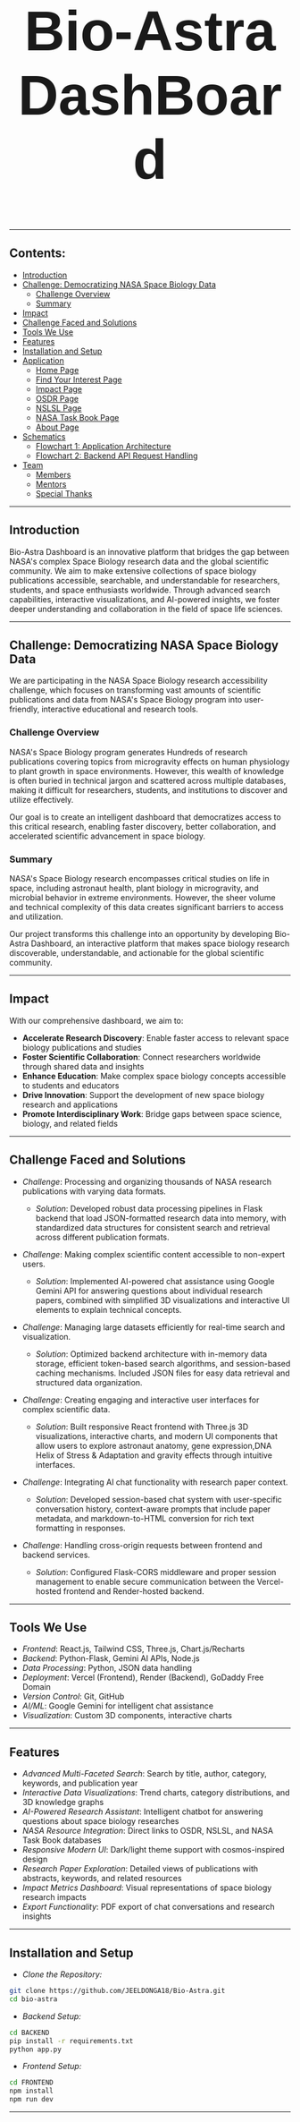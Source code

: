 <h1 align="center" style="font-size: 100px; font-family: 'Arial';"><strong> Bio-Astra DashBoard</strong></h1>

---

## Contents:

- [Introduction](#introduction)
- [Challenge: Democratizing NASA Space Biology Data](#challenge-democratizing-nasa-space-biology-data)
  - [Challenge Overview](#challenge-overview)
  - [Summary](#summary)
- [Impact](#impact)
- [Challenge Faced and Solutions](#challenge-faced-and-solutions)
- [Tools We Use](#tools-we-use)
- [Features](#features)
- [Installation and Setup](#installation-and-setup)
- [Application](#application)
  - [Home Page](#home-page)
  - [Find Your Interest Page](#find-your-interest-page)
  - [Impact Page](#impact-page)
  - [OSDR Page](#osdr-page)
  - [NSLSL Page](#nslsl-page)
  - [NASA Task Book Page](#nasa-task-book-page)
  - [About Page](#about-page)
- [Schematics](#schematics)
  - [Flowchart 1: Application Architecture](#flowchart-1-application-architecture)
  - [Flowchart 2: Backend API Request Handling](#flowchart-2-backend-api-request-handling)
- [Team](#team)
  - [Members](#members)
  - [Mentors](#mentors)
  - [Special Thanks](#special-thanks)

---

## Introduction

Bio-Astra Dashboard is an innovative platform that bridges the gap between NASA's complex Space Biology research data and the global scientific community. We aim to make extensive collections of space biology publications accessible, searchable, and understandable for researchers, students, and space enthusiasts worldwide. Through advanced search capabilities, interactive visualizations, and AI-powered insights, we foster deeper understanding and collaboration in the field of space life sciences.

---

## Challenge: Democratizing NASA Space Biology Data

We are participating in the NASA Space Biology research accessibility challenge, which focuses on transforming vast amounts of scientific publications and data from NASA's Space Biology program into user-friendly, interactive educational and research tools.

### Challenge Overview

NASA's Space Biology program generates Hundreds of research publications covering topics from microgravity effects on human physiology to plant growth in space environments. However, this wealth of knowledge is often buried in technical jargon and scattered across multiple databases, making it difficult for researchers, students, and institutions to discover and utilize effectively.

Our goal is to create an intelligent dashboard that democratizes access to this critical research, enabling faster discovery, better collaboration, and accelerated scientific advancement in space biology.

### Summary

NASA's Space Biology research encompasses critical studies on life in space, including astronaut health, plant biology in microgravity, and microbial behavior in extreme environments. However, the sheer volume and technical complexity of this data creates significant barriers to access and utilization.

Our project transforms this challenge into an opportunity by developing Bio-Astra Dashboard, an interactive platform that makes space biology research discoverable, understandable, and actionable for the global scientific community.

---

## Impact


With our comprehensive dashboard, we aim to:

- **Accelerate Research Discovery**: Enable faster access to relevant space biology publications and studies
- **Foster Scientific Collaboration**: Connect researchers worldwide through shared data and insights
- **Enhance Education**: Make complex space biology concepts accessible to students and educators
- **Drive Innovation**: Support the development of new space biology research and applications
- **Promote Interdisciplinary Work**: Bridge gaps between space science, biology, and related fields

---

## Challenge Faced and Solutions
- *Challenge*: Processing and organizing thousands of NASA research publications with varying data formats.
  - *Solution*: Developed robust data processing pipelines in Flask backend that load JSON-formatted research data into memory, with standardized data structures for consistent search and retrieval across different publication formats.

- *Challenge*: Making complex scientific content accessible to non-expert users.
  - *Solution*: Implemented AI-powered chat assistance using Google Gemini API for answering questions about individual research papers, combined with simplified 3D visualizations and interactive UI elements to explain technical concepts.

- *Challenge*: Managing large datasets efficiently for real-time search and visualization.
  - *Solution*: Optimized backend architecture with in-memory data storage, efficient token-based search algorithms, and session-based caching mechanisms. Included JSON files for easy data retrieval and structured data organization.

- *Challenge*: Creating engaging and interactive user interfaces for complex scientific data.
    - *Solution*: Built responsive React frontend with Three.js 3D visualizations, interactive charts, and modern UI components that allow users to explore astronaut anatomy, gene expression,DNA Helix of Stress & Adaptation and gravity effects through intuitive interfaces.

- *Challenge*: Integrating AI chat functionality with research paper context.
  - *Solution*: Developed session-based chat system with user-specific conversation history, context-aware prompts that include paper metadata, and markdown-to-HTML conversion for rich text formatting in responses.

- *Challenge*: Handling cross-origin requests between frontend and backend services.
  - *Solution*: Configured Flask-CORS middleware and proper session management to enable secure communication between the Vercel-hosted frontend and Render-hosted backend.

---

## Tools We Use

- *Frontend*: React.js, Tailwind CSS, Three.js, Chart.js/Recharts
- *Backend*: Python-Flask, Gemini AI APIs, Node.js
- *Data Processing*: Python, JSON data handling
- *Deployment*: Vercel (Frontend), Render (Backend), GoDaddy Free Domain
- *Version Control*: Git, GitHub
- *AI/ML*: Google Gemini for intelligent chat assistance
- *Visualization*: Custom 3D components, interactive charts

---

## Features

- *Advanced Multi-Faceted Search*: Search by title, author, category, keywords, and publication year
- *Interactive Data Visualizations*: Trend charts, category distributions, and 3D knowledge graphs
- *AI-Powered Research Assistant*: Intelligent chatbot for answering questions about space biology researches
- *NASA Resource Integration*: Direct links to OSDR, NSLSL, and NASA Task Book databases
- *Responsive Modern UI*: Dark/light theme support with cosmos-inspired design
- *Research Paper Exploration*: Detailed views of publications with abstracts, keywords, and related resources
- *Impact Metrics Dashboard*: Visual representations of space biology research impacts
- *Export Functionality*: PDF export of chat conversations and research insights

---

## Installation and Setup

- *Clone the Repository:*

```bash
git clone https://github.com/JEELDONGA18/Bio-Astra.git
cd bio-astra
```

- *Backend Setup:*
```bash
cd BACKEND
pip install -r requirements.txt
python app.py
```

- *Frontend Setup:*
```bash
cd FRONTEND
npm install
npm run dev
```

---

## Application

### Home Page:

- Immersive space-themed landing experience with animated starfield background
- Project mission overview and key features showcase
- Interactive 3D Constellation of All 5 Categories of Researches
- Publications by Time(Trend analysis) charts and Publications by Category(data) insights
- Key Features and Call-to-Action sections for exploration

https://github.com/user-attachments/assets/6f852260-a3ec-426e-915c-2a67aeb265e5

### Find Your Interest Page:

- Advanced search interface with multiple filter options(Search by title, author, category, and keywords)
- Real-time search results with publication details
- Interactive Knowledge Graph for Individual Researches 
- Direct access to detailed paper views
- Direct Link For specific Research Paper and Related Research Paper
- AI chatbot Intigrated To get direct Info About Individual Research Paper



https://github.com/user-attachments/assets/811cad2b-d5bb-4a0a-822b-424c51de5424


### Impact Page:

 - Comprehensive metrics dashboard for space biology research impact

- *3D Astronaut Anatomy Viewer*: Interactive 3D model of human body showing spaceflight impacts on different organs and systems

- *DNA Helix of Stress & Adaptation*: 3D DNA visualization with radiation simulation, showing genetic damage and gene expression changes

- *Gravity & Bone Morphology*: Interactive gravity slider demonstrating bone density loss at different gravity levels (Earth, Mars, Moon, Microgravity)

- *Gene Expression Matrix*: 3D heatmap visualization of gene expression changes across tissues, with filtering and detailed research insights



https://github.com/user-attachments/assets/aa972e0f-e7a7-4c6d-9aa0-f5b43d16a1b7


### OSDR Page:

- Open Science Data Repository:
NASA's comprehensive repository for space biology data, including experimental results, datasets, and research findings from space missions and ground-based studies.
- Interactive TrendChart for Studies by Organism and Piecharts for Different Fields(OSD,Title,Assay,Organism,Tissue,Factor,)

- Direct links to full research Pages(Open Science Data Repository,GeneLab Data System,Space Biology Data Standards,Research Data API)



https://github.com/user-attachments/assets/41e259fb-4adf-47c7-9aff-9c19764d4193


### NSLSL Page:

- Comprehensive digital library containing NASA's space life sciences publications, research reports, and technical documents spanning decades of space biology research.
- Extensive archive of NASA space biology research spanning from early space missions to current International Space Station studies, including unpublished reports and data.
- Searchable database of peer-reviewed publications, conference proceedings, and technical papers from NASA space biology research programs and collaborations.
- Educational materials, tutorials, and learning resources for students, educators, and researchers interested in space life sciences and NASA research.



https://github.com/user-attachments/assets/e697de50-81cf-4043-95dd-2ab019fd44a4


### NASA Task Book Page:

- Comprehensive database of NASA-funded research projects, including project descriptions, principal investigators, funding amounts, and research outcomes across all NASA programs.
- Research program studying how microgravity, radiation, and spaceflight environments affect living systems including microbes, plants, animals, and humans.
- Database of NASA-funded human health and performance research to mitigate risks to astronauts during space exploration missions.
- Collection of NASA-funded research projects in biological and physical sciences to advance fundamental knowledge and support future space missions.



https://github.com/user-attachments/assets/cc26ff22-fa1c-41c9-9b08-75c64cbc768c


### About Page:

- About Bio-Astra Dashboard
- Special Thanks
- Project mentor information
- Team member profiles and expertise
- Technology stack overview
- Project impact and vision statements
- Contact and collaboration opportunities


https://github.com/user-attachments/assets/5f221303-fa96-48ad-8a88-a715ba37ac0b


---

## Schematics

### Flowchart 1: Application Architecture

This flowchart represents the architecture of the Bio-Astra Dashboard application with a focus on the interaction between the frontend, backend, and data sources.

1. *Frontend (React + Vite on Vercel)*
    - The frontend is built using React and Vite, deployed on Vercel.
It handles user interactions, data visualization, and API communication.React +Vite Project on Vercel (Frontend)
    - The frontend framework handles user inputs and sends API requests to the backend for search, chat, and data retrieval operations.

2. *Backend (Python Flask on Render)*
    - The backend is a Python Flask project hosted on Render.
It handles API requests from the frontend, processes research data, and integrates with AI services.
    - Python Flask Project on Render (Backend)
    - The backend processes search queries, manages chat sessions, and serves JSON responses with research paper data and AI-generated insights.

3. *Data Layer*
    - JSON-based research paper datasets are used for data storage and retrieval.
JSON Data Files (Data Layer)
    - Research data is stored in JSON files, loaded into memory for efficient access, with search indexes and metadata for quick retrieval.

4. *AI Integration (Gemini APIs)*
    - Google Gemini AI is integrated for intelligent chat assistance.
Gemini AI Integration
    - Provides context-aware responses based on research paper content and natural language processing for research queries.

5. *External NASA Resources*
    - Direct integration with NASA databases for enhanced research capabilities.
External NASA Resources
    - Includes connections to OSDR, NSLSL, and NASA Task Book for real-time data fetching and cross-referencing.

6. *Data Flow*
    - Data flows between the frontend, backend, and data sources through API requests.
Flow of Data
    - User interactions trigger API requests from frontend to backend, backend processes data and AI responses, retrieves from JSON data sources and external NASA APIs, then returns processed results to frontend for visualization.


### Flowchart 2: Backend API Request Handling

This flowchart outlines how backend API requests are processed in the Bio-Astra system.

1. *API Request Reception*
   - Flask server receives HTTP requests from frontend
   - Request parsing and validation

2. *Authentication & Session Management*
   - User session creation and management
   - Chat history tracking and persistence

3. *Data Processing*
   - Search queries processed against research databases
   - Filter application and result ranking
   - Data formatting for frontend consumption

4. *AI Chat Processing*
   - Gemini API integration for intelligent responses
   - Context building from research paper data
   - Response formatting and markdown processing

5. *Response Generation*
   - JSON response creation with success/error handling
   - Data serialization and optimization

6. *Export Functionality*
   - PDF generation for chat conversations
   - File streaming and download handling

7. *Error Handling & Logging*
   - Comprehensive error catching and logging
   - Graceful failure responses
   - Performance monitoring and debugging

---

## Team

### Members:

- *Jeel Donga* - Full Stack Developer (Backend & API Systems)
- *Meet Paladiya* - Full Stack Developer (Frontend & Data Gathering,Cleaning,Visualization)
- *Vishal Shingala* - Full Stack Developer (Data Pipeline & Integration To Create Visuals)
- *Dhyey Desai* - Research & Storytelling Strategist
- *Dhrumil Khatiwala* - Quality & Reliability Champion
- *Parth Gevariya* - Project Representation & Documentation Lead

We are Third Year Computer Engineering students from SCET, Surat.

### Mentor:

- *Prof. (Dr.) Bintu Kadhiwala* -  Assistant Professor, Computer Engineering Department, SCET, Surat.

### Special Thanks:

- Special thanks to *NASA* for providing access to Space Biology research data and resources and Domain From Godday.

---

Built with ❤ for advancing Space Biology research and discovery
